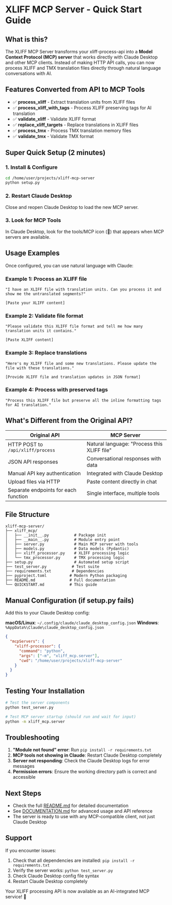 # XLIFF MCP Server - Quick Start Guide

## What is this?

The XLIFF MCP Server transforms your xliff-process-api into a **Model Context Protocol (MCP) server** that works directly with Claude Desktop and other MCP clients. Instead of making HTTP API calls, you can now process XLIFF and TMX translation files directly through natural language conversations with AI.

## Features Converted from API to MCP Tools

- ✅ **process_xliff** - Extract translation units from XLIFF files
- ✅ **process_xliff_with_tags** - Process XLIFF preserving tags for AI translation  
- ✅ **validate_xliff** - Validate XLIFF format
- ✅ **replace_xliff_targets** - Replace translations in XLIFF files
- ✅ **process_tmx** - Process TMX translation memory files
- ✅ **validate_tmx** - Validate TMX format

## Super Quick Setup (2 minutes)

### 1. Install & Configure
```bash
cd /home/user/projects/xliff-mcp-server
python setup.py
```

### 2. Restart Claude Desktop
Close and reopen Claude Desktop to load the new MCP server.

### 3. Look for MCP Tools
In Claude Desktop, look for the tools/MCP icon (🔌) that appears when MCP servers are available.

## Usage Examples

Once configured, you can use natural language with Claude:

### Example 1: Process an XLIFF file
```
"I have an XLIFF file with translation units. Can you process it and show me the untranslated segments?"

[Paste your XLIFF content]
```

### Example 2: Validate file format
```
"Please validate this XLIFF file format and tell me how many translation units it contains."

[Paste XLIFF content]
```

### Example 3: Replace translations
```
"Here's my XLIFF file and some new translations. Please update the file with these translations."

[Provide XLIFF file and translation updates in JSON format]
```

### Example 4: Process with preserved tags
```
"Process this XLIFF file but preserve all the inline formatting tags for AI translation."
```

## What's Different from the Original API?

| Original API | MCP Server |
|-------------|------------|
| HTTP POST to `/api/xliff/process` | Natural language: "Process this XLIFF file" |
| JSON API responses | Conversational responses with data |
| Manual API key authentication | Integrated with Claude Desktop |
| Upload files via HTTP | Paste content directly in chat |
| Separate endpoints for each function | Single interface, multiple tools |

## File Structure

```
xliff-mcp-server/
├── xliff_mcp/
│   ├── __init__.py           # Package init
│   ├── __main__.py           # Module entry point
│   ├── server.py             # Main MCP server with tools
│   ├── models.py             # Data models (Pydantic)
│   ├── xliff_processor.py    # XLIFF processing logic
│   └── tmx_processor.py      # TMX processing logic
├── setup.py                  # Automated setup script
├── test_server.py           # Test suite
├── requirements.txt         # Dependencies
├── pyproject.toml          # Modern Python packaging
├── README.md               # Full documentation
└── QUICKSTART.md           # This guide
```

## Manual Configuration (if setup.py fails)

Add this to your Claude Desktop config:

**macOS/Linux**: `~/.config/claude/claude_desktop_config.json`
**Windows**: `%AppData%\Claude\claude_desktop_config.json`

```json
{
  "mcpServers": {
    "xliff-processor": {
      "command": "python",
      "args": ["-m", "xliff_mcp.server"],
      "cwd": "/home/user/projects/xliff-mcp-server"
    }
  }
}
```

## Testing Your Installation

```bash
# Test the server components
python test_server.py

# Test MCP server startup (should run and wait for input)
python -m xliff_mcp.server
```

## Troubleshooting

1. **"Module not found" error**: Run `pip install -r requirements.txt`
2. **MCP tools not showing in Claude**: Restart Claude Desktop completely
3. **Server not responding**: Check the Claude Desktop logs for error messages
4. **Permission errors**: Ensure the working directory path is correct and accessible

## Next Steps

- Check the full [README.md](README.md) for detailed documentation
- See [DOCUMENTATION.md](DOCUMENTATION.md) for advanced usage and API reference
- The server is ready to use with any MCP-compatible client, not just Claude Desktop

## Support

If you encounter issues:
1. Check that all dependencies are installed: `pip install -r requirements.txt`
2. Verify the server works: `python test_server.py`
3. Check Claude Desktop config file syntax
4. Restart Claude Desktop completely

Your XLIFF processing API is now available as an AI-integrated MCP service! 🎉